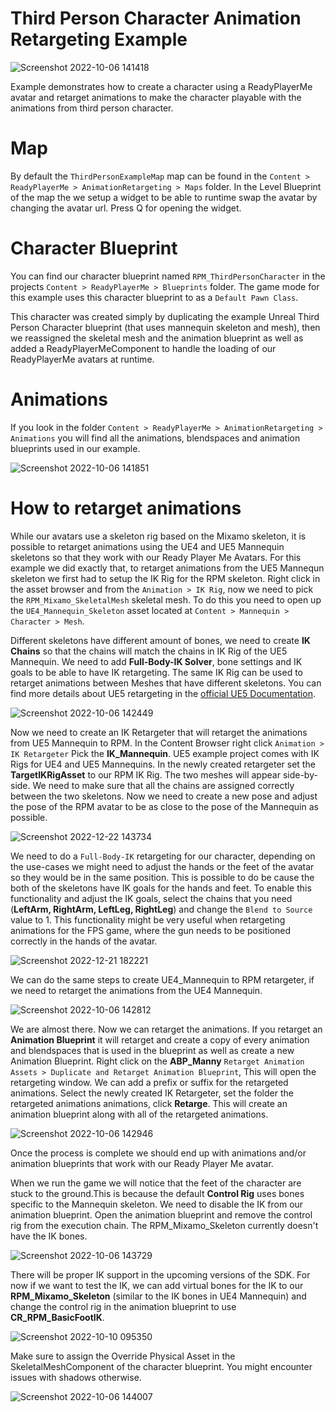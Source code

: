 # Third Person Character Animation Retargeting Example

![Screenshot 2022-10-06 141418](https://user-images.githubusercontent.com/108666572/194309906-d7dc5108-2cb4-4005-baf7-b0d88af69c50.png)

Example demonstrates how to create a character using a ReadyPlayerMe avatar and retarget animations to make the character playable with the animations from third person character.

# Map

By default the `ThirdPersonExampleMap` map can be found in the `Content > ReadyPlayerMe > AnimationRetargeting > Maps` folder.
In the Level Blueprint of the map the we setup a widget to be able to runtime swap the avatar by changing the avatar url. Press Q for opening the widget.

# Character Blueprint

You can find our character blueprint named `RPM_ThirdPersonCharacter` in the projects `Content > ReadyPlayerMe > Blueprints` folder.
The game mode for this example uses this character blueprint to as a `Default Pawn Class`.

This character was created simply by duplicating the example Unreal Third Person Character blueprint (that uses mannequin skeleton and mesh), then we reassigned the skeletal mesh and the animation blueprint as well as added a ReadyPlayerMeComponent to handle the loading of our ReadyPlayerMe avatars at runtime. 

# Animations 

If you look in the folder `Content > ReadyPlayerMe > AnimationRetargeting > Animations` you will find all the animations, blendspaces and animation blueprints used in our example.

![Screenshot 2022-10-06 141851](https://user-images.githubusercontent.com/108666572/194310719-e79f8cd0-87ef-425e-a61c-a1500ed6440f.png)

# How to retarget animations

While our avatars use a skeleton rig based on the Mixamo skeleton, it is possible to retarget animations using the UE4 and UE5 Mannequin skeletons so that they work with our Ready Player Me Avatars. For this example we did exactly that, to retarget animations from the UE5 Mannequn skeleton we first had to setup the IK Rig for the RPM skeleton. Right click in the asset browser and from the `Animation > IK Rig`, now we need to pick the `RPM_Mixamo_SkeletalMesh` skeletal mesh. To do this you need to open up the `UE4_Mannequin_Skeleton` asset located at `Content > Mannequin > Character > Mesh`. 

Different skeletons have different amount of bones, we need to create **IK Chains** so that the chains will match the chains in IK Rig of the UE5 Mannequin. We need to add **Full-Body-IK Solver**, bone settings and IK goals to be able to have IK retargeting. The same IK Rig can be used to retarget animations between Meshes that have different skeletons. You can find more details about UE5 retargeting in the [official UE5 Documentation](https://docs.unrealengine.com/5.0/en-US/ik-rig-animation-retargeting-in-unreal-engine/).

![Screenshot 2022-10-06 142449](https://user-images.githubusercontent.com/108666572/194311983-97560467-1bae-49d9-a7e0-0a350bed877c.png)

Now we need to create an IK Retargeter that will retarget the animations from UE5 Mannequin to RPM. In the Content Browser right click `Animation > IK Retargeter` Pick the **IK_Mannequin**. UE5 example project comes with IK Rigs for UE4 and UE5 Mannequins. In the newly created retargeter set the **TargetIKRigAsset** to our RPM IK Rig. The two meshes will appear side-by-side. We need to make sure that all the chains are assigned correctly between the two skeletons. Now we need to create a new pose and adjust the pose of the RPM avatar to be as close to the pose of the Mannequin as possible.

![Screenshot 2022-12-22 143734](https://user-images.githubusercontent.com/3124894/209146243-20664650-41b0-4ff4-833d-3e4fc0ceebe7.png)

We need to do a `Full-Body-IK` retargeting for our character, depending on the use-cases we might need to adjust the hands or the feet of the avatar so they would be in the same position. This is possible to do be cause the both of the skeletons have IK goals for the hands and feet.
To enable this functionality and adjust the IK goals, select the chains that you need (**LeftArm, RightArm, LeftLeg, RightLeg**) and change the `Blend to Source` value to 1. This functionality might be very useful when retargeting animations for the FPS game, where the gun needs to be positioned correctly in the hands of the avatar.

![Screenshot 2022-12-21 182221](https://user-images.githubusercontent.com/3124894/209146301-c395fc1d-007e-4e1c-84f8-a30c256f344c.png)

We can do the same steps to create UE4_Mannequin to RPM retargeter, if we need to retarget the animations from the UE4 Mannequin.

![Screenshot 2022-10-06 142812](https://user-images.githubusercontent.com/108666572/194312580-2533ef43-06da-4cf9-9ef9-084b50e6b62f.png)

We are almost there. Now we can retarget the animations. If you retarget an **Animation Blueprint** it will retarget and create a copy of every animation and blendspaces that is used in the blueprint as well as create a new Animation Blueprint. Right click on the **ABP_Manny** `Retarget Animation Assets > Duplicate and Retarget Animation Blueprint`, This will open the retargeting window. We can add a prefix or suffix for the retargeted animations. Select the newly created IK Retargeter, set the folder the retargeted animations animations, click **Retarge**. This will create an animation blueprint along with all of the retargeted animations.

![Screenshot 2022-10-06 142946](https://user-images.githubusercontent.com/108666572/194312920-bed36f10-174b-4f43-a7d5-844ade033f64.png)

Once the process is complete we should end up with animations and/or animation blueprints that work with our Ready Player Me avatar.

When we run the game we will notice that the feet of the character are stuck to the ground.This is because the default **Control Rig** uses bones specific to the Mannequin skeleton. We need to disable the IK from our animation blueprint. Open the animation blueprint and remove the control rig from the execution chain. The RPM_Mixamo_Skeleton currently doesn't have the IK bones.

![Screenshot 2022-10-06 143729](https://user-images.githubusercontent.com/108666572/194314365-a24a88a2-2459-48e1-b513-31b03b917afb.png)

There will be proper IK support in the upcoming versions of the SDK. For now if we want to test the IK, we can add virtual bones for the IK to our **RPM_Mixamo_Skeleton** (similar to the IK bones in UE4 Mannequin) and change the control rig in the animation blueprint to use **CR_RPM_BasicFootIK**.

![Screenshot 2022-10-10 095350](https://user-images.githubusercontent.com/108666572/194822530-ef52c70e-7e7b-4e2a-95c8-82a16b48770b.png)

Make sure to assign the Override Physical Asset in the SkeletalMeshComponent of the character blueprint. You might encounter issues with shadows otherwise.

![Screenshot 2022-10-06 144007](https://user-images.githubusercontent.com/108666572/194314869-e4453faf-7ce8-420a-831f-0a94cffa0bb2.png)
